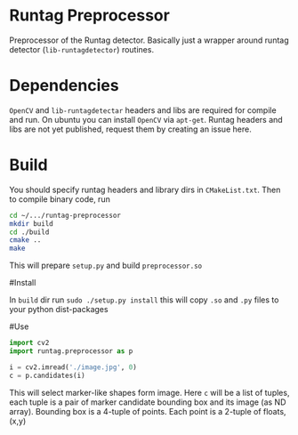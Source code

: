 # Runtag Preprocessor

Preprocessor of the Runtag detector. Basically just a wrapper around runtag detector (`lib-runtagdetector`) routines.

# Dependencies

`OpenCV` and `lib-runtagdetectar` headers and libs are required for compile and run. 
On ubuntu you can install `OpenCV` via `apt-get`. 
Runtag headers and libs are not yet published, request them by creating an issue here.

# Build
You should specify runtag headers and library dirs in `CMakeList.txt`.
Then to compile binary code, run

```bash
cd ~/.../runtag-preprocessor
mkdir build
cd ./build
cmake ..
make
```

This will prepare `setup.py` and build `preprocessor.so`

#Install

In `build` dir run `sudo ./setup.py install` this will copy `.so` and `.py` files to your python dist-packages


#Use

```python
import cv2
import runtag.preprocessor as p

i = cv2.imread('./image.jpg', 0)
c = p.candidates(i)
```

This will select marker-like shapes form image. Here `c` will be a list of tuples, each tuple is a pair of marker candidate bounding box and its image (as ND array). Bounding box is a 4-tuple of points. Each point is a 2-tuple of floats, (x,y)
